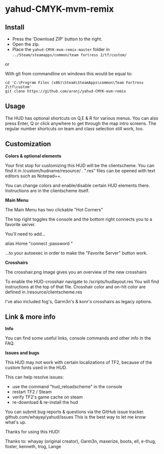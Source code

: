# yahud-CMYK-mvm-remix

## Install

* Press the 'Download ZIP' button to the right.
* Open the zip.
* Place the `yahud-CMYK-mvm-remix-master` folder in `../Steam/steamapps/common/team fortress 2/tf/custom/`

or

With git from commandline on windows this would be equal to:
```batch
cd 'C:\Program Files (x86)\Steam\SteamApps\common\Team Fortress 2\tf\custom'
git clone https://github.com/aronj/yahud-CMYK-mvm-remix
```

## Usage

The HUD has optional shortcuts on Q,E & R for various menus.
You can also press Enter, Q or click anywhere to get through the map intro screens.
The regular number shortcuts on team and class selection still work, too.

## Customization

**Colors & optional elements**

Your first stop for customizing this HUD will be the clientscheme.
You can find it in /custom/hudname/resource/ .
".res" files can be opened with text editors such as Notepad++.

You can change colors and enable/disable certain HUD elements there.
Instructions are in the clientscheme itself.

**Main Menu**

The Main Menu has two clickable "Hot Corners"

The top right toggles the console and the bottom right connects you to a favorite server.

You'll need to add...

alias Home "connect <insert server IP>;password <insert password>"

...to your autoexec in order to make the "Favorite Server" button work.


**Crosshairs**

The crosshair.png image gives you an overview of the new crosshairs

To enable the HUD-crosshair navigate to /scripts/hudlayout.res
You will find instructions at the top of that file.
Crosshair color and on-hit color are defined in  /resource/clientscheme.res

I've also included fog's, Garm3n's & konr's crosshairs as legacy options.



## Link & more info

**Info**

You can find some useful links, console commands and other info in the FAQ.

**Issues and bugs**

This HUD may not work with certain localizations of TF2, because of the custom fonts used in the HUD.

This can help resolve issues:
* use the command "hud_reloadscheme" in the console
* restart TF2 / Steam
* verify TF2's game cache on steam
* re-download & re-install the hud

You can submit bug reports & questions via the  GitHub issue tracker.
github.com/whayay/yahud/issues
This is the best way to let me know what's up.



Thanks for using this HUD!


Thanks to:  whayay (original creator), Garm3n, maxerize, boots, ell, e-thug, foster, kenneth, trog, Lange
